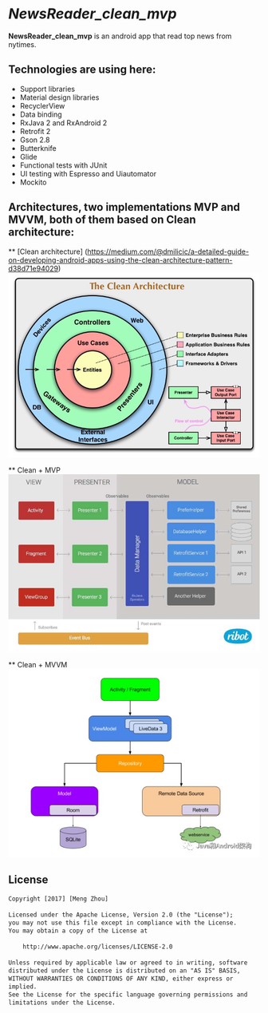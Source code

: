 # *NewsReader_clean_mvp*

**NewsReader_clean_mvp** is an android app that read top news from nytimes.

## Technologies are using here:
* Support libraries
* Material design libraries
* RecyclerView
* Data binding
* RxJava 2 and RxAndroid 2
* Retrofit 2
* Gson 2.8
* Butterknife
* Glide
* Functional tests with JUnit
* UI testing with Espresso and Uiautomator
* Mockito

## Architectures, two implementations MVP and MVVM, both of them based on Clean architecture:
** [Clean architecture] (https://medium.com/@dmilicic/a-detailed-guide-on-developing-android-apps-using-the-clean-architecture-pattern-d38d71e94029)
<img src='https://github.com/usmeng/NewsReader_clean_mvp/blob/master/material/clean.jpg' />

** Clean + MVP
<img src='https://github.com/usmeng/NewsReader_clean_mvp/blob/master/material/mvp.jpg' />

** Clean + MVVM
<img src='https://github.com/usmeng/NewsReader_clean_mvp/blob/master/material/mvvm.jpg' />

## License

    Copyright [2017] [Meng Zhou]

    Licensed under the Apache License, Version 2.0 (the "License");
    you may not use this file except in compliance with the License.
    You may obtain a copy of the License at

        http://www.apache.org/licenses/LICENSE-2.0

    Unless required by applicable law or agreed to in writing, software
    distributed under the License is distributed on an "AS IS" BASIS,
    WITHOUT WARRANTIES OR CONDITIONS OF ANY KIND, either express or implied.
    See the License for the specific language governing permissions and
    limitations under the License.
